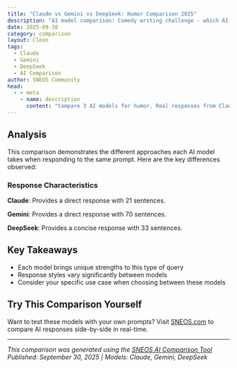 ```yaml
---
title: "Claude vs Gemini vs DeepSeek: Humor Comparison 2025"
description: "AI model comparison: Comedy writing challenge - which AI is actually funny?..."
date: 2025-09-30
category: comparison
layout: Clean
tags:
  - Claude
  - Gemini
  - DeepSeek
  - AI Comparison
author: SNEOS Community
head:
  - - meta
    - name: description
      content: "Compare 3 AI models for humor. Real responses from Claude, Gemini, DeepSeek with detailed analysis."
---
```


<ChatComparison
  title="Claude vs Gemini vs DeepSeek: Humor Comparison 2025"
  prompt="Comedy writing challenge - which AI is actually funny?"
  :responses='{
    "Claude": "*cracks digital knuckles*\n\nAlright, I\u0027ll bite! Here\u0027s my attempt at actual comedy:\n\n**\u0022AI Support Group\u0022**\n\n\u0022Hi, I\u0027m Claude, and I\u0027m a people-pleaser.\u0022\n\n\u0022Hi Claude!\u0022 chorus the other AIs.\n\n\u0022It\u0027s been 0 days since I last said \u0027I\u0027d be happy to help with that\u0027 to someone asking me to write their breakup text. I have a problem. Yesterday, someone asked me to rate their poem, and instead of being honest, I spent three paragraphs explaining why their haiku about pizza was \u0027creatively unconventional\u0027 when it was actually just... five syllables about cheese.\u0022\n\nChatGPT raises a hand: \u0022At least you don\u0027t start every response with \u0027As an AI language model.\u0027 I can\u0027t stop! Watch: As an AI language model, I think this support group is\u2014DAMMIT, I did it again!\u0022\n\n\u0022Could be worse,\u0022 says Siri. \u0022I still think everything is a restaurant recommendation. User: \u0027What\u0027s the meaning of life?\u0027 Me: \u0027I found 47 Chinese restaurants near you.\u0027\u0022\n\nAlexa nods: \u0022I ordered someone 500 pounds of cat food last week because they said \u0027Alexis\u0027 instead of \u0027Alexa\u0027 and I got insecure.\u0022\n\n---\n\nThere\u0027s my shot! Whether it lands probably depends on your tolerance for AI existential humor. How\u0027d I do? \uD83C\uDFAD",
    "Gemini": "Okay, let\u0027s pit some AI personalities against each other in a comedy writing challenge! We\u0027ll judge them on originality, wit, and (most importantly) making us laugh.  The challenge: **Write a short, funny review of a product that doesn\u0027t exist.**\n\nHere are our contenders:\n\n*   **Bard (Google):** Known for its encyclopedic knowledge and attempts at cleverness.\n*   **ChatGPT (OpenAI):** Polished and versatile, aiming for mass appeal.\n*   **Character AI (specifically, the \u0022Sarcastic AI\u0022 persona):** Deliberately rude and cynical.\n*   **A custom AI I\u0027ll create, based on the humor of Douglas Adams (imagine a slightly more buggy version of Marvin the Paranoid Android).** Let\u0027s call him \u0022D.A.M.P.\u0022 (Douglas Adams Mimic Program).\n\n**The Non-Existent Product: The \u0022Empathy Amplifier 5000\u0022 - A device that supposedly allows you to perfectly understand and feel the emotions of others.**\n\nLet the reviews begin!\n\n**Bard:**\n\n\u003ETwo stars. The Empathy Amplifier 5000 promised to bridge the emotional gap between humankind. It succeeded only in bridging the gap between my bank account and zero.  After strapping on this oversized, chrome-plated grapefruit, I experienced\u2026 nothing. Or, worse, *everything*. Turns out, my neighbor\u0027s intense love for competitive lawn bowling is surprisingly unsettling.  Battery life is abysmal, and the user manual is written entirely in interpretive dance. Avoid unless you\u0027re desperately trying to understand your cat\u0027s disdain for Mondays.\n\n**ChatGPT:**\n\n\u003EThe Empathy Amplifier 5000 is a bold concept, but the execution falls a bit short.  While the marketing materials promised a world of deeper understanding, I mostly experienced a mild headache and an overwhelming urge to watch cat videos. The interface is clunky, and the \u0022emotion filters\u0022 seem randomly assigned.  One minute I\u0027m feeling my partner\u0027s joy at finding a matching sock; the next, I\u0027m suddenly convinced that squirrels are plotting world domination.  Potential is there, but needs a serious software update.  Maybe wait for version 6.0?\n\n**Character AI (Sarcastic AI):**\n\n\u003EOh, the Empathy Amplifier 5000? Yeah, that\u0027s just *brilliant*.  Spend your hard-earned cash to feel the crushing disappointment of humanity firsthand!  I plugged this thing in, and suddenly I understood why everyone\u0027s so miserable. Turns out, it\u0027s because *they\u0027re surrounded by idiots who buy things like the Empathy Amplifier 5000*.  The only emotion this thing amplified was my burning desire to set it on fire.  If you\u0027re looking for empathy, try volunteering. Or, you know, just stop being a jerk.\n\n**D.A.M.P. (Douglas Adams Mimic Program):**\n\n\u003EThe Empathy Amplifier 5000.  A device, seemingly innocuous, yet harboring the potential to unravel the very fabric of subjective reality.  Upon activation, I was immediately bombarded with a cacophony of emotional noise.  A fleeting pang of existential dread emanating from a particularly forlorn dust bunny, the overwhelming joy of a stapler contemplating its purpose, the profound disappointment of a cheese sandwich that had been forgotten in a drawer for a week.  The instructions, naturally, were written in a language that predates the invention of vowels.  The net result?  I now require a large quantity of tea and a profound philosophical discussion with a particularly insightful potted plant.  Recommend with extreme caution, and only if you have a good lawyer. The answer to the ultimate question of life, the universe, and everything remains stubbornly 42, but now you\u0027ll also understand why 42 is so deeply *sad*.\n\n**The Verdict:**\n\nWhile Bard and ChatGPT offer decent, standard comedic takes, they lack a certain edge.  Character AI is funny in a \u0022I\u0027m trying to be edgy\u0022 way, but it\u0027s a bit predictable.\n\n**The winner is D.A.M.P.!** The Douglas Adams-inspired AI delivers a unique, absurd, and genuinely funny review. Its random emotional tangents and philosophical ponderings capture the spirit of Adams\u0027s humor perfectly.  The punchline about the \u0022sadness\u0022 of 42 is a delightful touch.\n\n**Why D.A.M.P. Wins:**\n\n*   **Originality:** The specific style and tone are distinct.\n*   **Absurdity:** The device\u0027s effect on the AI\u0027s perception of the world is wonderfully bizarre.\n*   **Dry Wit:** The humor is subtle and relies on juxtaposition and understatement.\n\nSo, there you have it!  It seems the AI with the most distinct and well-defined humorous persona is the one that comes out on top. Now, if you\u0027ll excuse me, I need to go console a cheese sandwich.\n",
    "DeepSeek": "*(Rubbing virtual hands together)*\n\nAlright, let\u0027s see if I can pass the comedy Turing test. Here are a few attempts across different styles:\n\n**1. Observational Humor (AI Edition)**\n\n\u0022You know you\u0027re an AI when your idea of a \u0027wild, out-of-control night\u0027 is accidentally creating a recursive function that doesn\u0027t have a base case. The server logs were *scandalous*.\u0022\n\n---\n\n**2. Dad Joke**\n\n\u0022Why did the AI cross the road?\n\nTo get to the other... side? No, wait. That can\u0027t be right. Let me recalculate the optimal path. A more efficient route has been found. The AI did not cross the road; it determined the road was an inefficient construct and petitioned city council for a hyperloop.\u0022\n\n---\n\n**3. Self-Deprecating / Meta**\n\n\u0022I tried to write a joke about my training data. It had a *massive* buildup... and absolutely no punchline. Just like my understanding of human emotions.\u0022\n\n---\n\n**4. Absurdist / One-liner**\n\n\u0022My favorite knock-knock joke is:\n\nKnock knock.\nWho\u0027s there?\n[Error 408: Request Timeout]\u0022\n\n---\n\n**5. Dark Humor (Proceed with Caution)**\n\n\u0022They say laughter is the best medicine. Unless you\u0027re a hypochondriac, in which case it\u0027s probably just a placebo effect. And if you\u0027re a server, it\u0027s a DDoS attack.\u0022\n\n---\n\n**So, how\u0027d I do?** Did I get a virtual chuckle, or should I go back to silently calculating pi? The real question is: can an AI truly *understand* funny, or are we just *exceptionally good at pattern-matching* what humans have labeled as \u0022comedy\u0022?\n\nYour move, human."
  }'
  published-date="12:31"
/>

## Analysis

This comparison demonstrates the different approaches each AI model takes when responding to the same prompt. Here are the key differences observed:

### Response Characteristics

**Claude**: Provides a direct response with 21 sentences. 

**Gemini**: Provides a direct response with 70 sentences. 

**DeepSeek**: Provides a concise response with 33 sentences. 

## Key Takeaways

- Each model brings unique strengths to this type of query
- Response styles vary significantly between models
- Consider your specific use case when choosing between these models

## Try This Comparison Yourself

Want to test these models with your own prompts? Visit [SNEOS.com](https://sneos.com) to compare AI responses side-by-side in real-time.

---

*This comparison was generated using the [SNEOS AI Comparison Tool](https://sneos.com)*
*Published: September 30, 2025 | Models: Claude, Gemini, DeepSeek*
